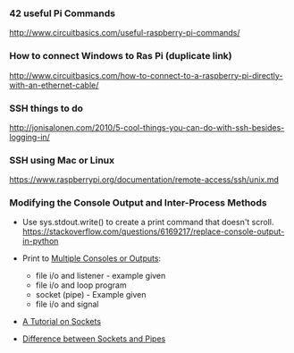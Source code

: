 ### 42 useful Pi Commands
<http://www.circuitbasics.com/useful-raspberry-pi-commands/>


### How to connect Windows to Ras Pi (duplicate link)
<http://www.circuitbasics.com/how-to-connect-to-a-raspberry-pi-directly-with-an-ethernet-cable/>


### SSH things to do
<http://jonisalonen.com/2010/5-cool-things-you-can-do-with-ssh-besides-logging-in/>

### SSH using Mac or Linux
<https://www.raspberrypi.org/documentation/remote-access/ssh/unix.md>

### Modifying the Console Output and Inter-Process Methods
* Use sys.stdout.write() to create a print command that doesn't scroll. 
<https://stackoverflow.com/questions/6169217/replace-console-output-in-python>

* Print to [Multiple Consoles or Outputs](https://stackoverflow.com/questions/38219491/output-to-two-different-consoles-using-python):
  * file i/o and listener - example given
  * file i/o and loop program
  * socket (pipe) - Example given
  * file i/o and signal
  
* [A Tutorial on Sockets](https://docs.python.org/2/howto/sockets.html)
* [Difference between Sockets and Pipes](https://stackoverflow.com/questions/18568089/whats-the-difference-between-pipes-and-sockets)
